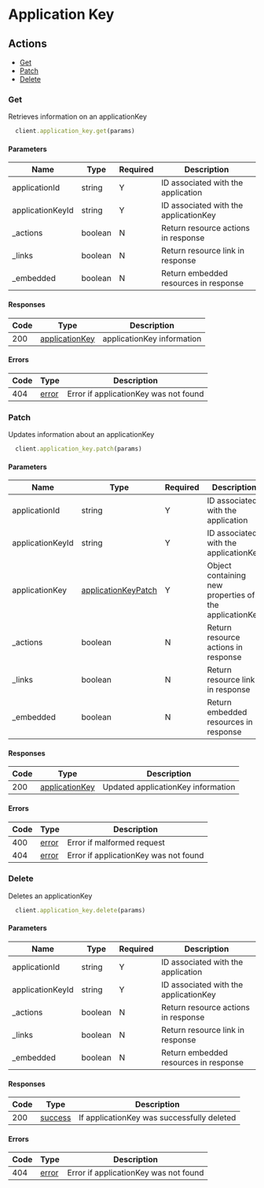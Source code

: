 # Application Key

## Actions

*   [Get](#get)
*   [Patch](#patch)
*   [Delete](#delete)

### Get

Retrieves information on an applicationKey

```ruby
  client.application_key.get(params)
```

#### Parameters

| Name | Type | Required | Description |
| ---- | ---- | -------- | ----------- |
| applicationId | string | Y | ID associated with the application |
| applicationKeyId | string | Y | ID associated with the applicationKey |
| _actions | boolean | N | Return resource actions in response |
| _links | boolean | N | Return resource link in response |
| _embedded | boolean | N | Return embedded resources in response |

#### Responses

| Code | Type | Description |
| ---- | ---- | ----------- |
| 200 | [applicationKey](_schemas.md#applicationkey) | applicationKey information |

#### Errors

| Code | Type | Description |
| ---- | ---- | ----------- |
| 404 | [error](_schemas.md#error) | Error if applicationKey was not found |

### Patch

Updates information about an applicationKey

```ruby
  client.application_key.patch(params)
```

#### Parameters

| Name | Type | Required | Description |
| ---- | ---- | -------- | ----------- |
| applicationId | string | Y | ID associated with the application |
| applicationKeyId | string | Y | ID associated with the applicationKey |
| applicationKey | [applicationKeyPatch](_schemas.md#applicationkeypatch) | Y | Object containing new properties of the applicationKey |
| _actions | boolean | N | Return resource actions in response |
| _links | boolean | N | Return resource link in response |
| _embedded | boolean | N | Return embedded resources in response |

#### Responses

| Code | Type | Description |
| ---- | ---- | ----------- |
| 200 | [applicationKey](_schemas.md#applicationkey) | Updated applicationKey information |

#### Errors

| Code | Type | Description |
| ---- | ---- | ----------- |
| 400 | [error](_schemas.md#error) | Error if malformed request |
| 404 | [error](_schemas.md#error) | Error if applicationKey was not found |

### Delete

Deletes an applicationKey

```ruby
  client.application_key.delete(params)
```

#### Parameters

| Name | Type | Required | Description |
| ---- | ---- | -------- | ----------- |
| applicationId | string | Y | ID associated with the application |
| applicationKeyId | string | Y | ID associated with the applicationKey |
| _actions | boolean | N | Return resource actions in response |
| _links | boolean | N | Return resource link in response |
| _embedded | boolean | N | Return embedded resources in response |

#### Responses

| Code | Type | Description |
| ---- | ---- | ----------- |
| 200 | [success](_schemas.md#success) | If applicationKey was successfully deleted |

#### Errors

| Code | Type | Description |
| ---- | ---- | ----------- |
| 404 | [error](_schemas.md#error) | Error if applicationKey was not found |
